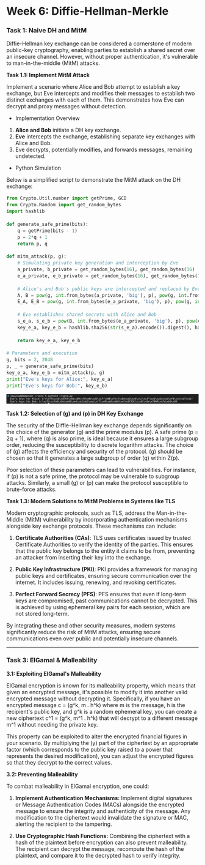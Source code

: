 # Week 6: Diffie-Hellman-Merkle

### Task 1: Naive DH and MitM

Diffie-Hellman key exchange can be considered a cornerstone of modern public-key cryptography, enabling parties to establish a shared secret over an insecure channel. However, without proper authentication, it's vulnerable to man-in-the-middle (MitM) attacks.

**Task 1.1: Implement MitM Attack**

Implement a scenario where Alice and Bob attempt to establish a key exchange, but Eve intercepts and modifies their messages to establish two distinct exchanges with each of them. This demonstrates how Eve can decrypt and proxy messages without detection.

- Implementation Overview

1. **Alice and Bob** initiate a DH key exchange.
2. **Eve** intercepts the exchange, establishing separate key exchanges with Alice and Bob.
3. Eve decrypts, potentially modifies, and forwards messages, remaining undetected.

- Python Simulation

Below is a simplified script to demonstrate the MitM attack on the DH exchange:

```python
from Crypto.Util.number import getPrime, GCD
from Crypto.Random import get_random_bytes
import hashlib

def generate_safe_prime(bits):
    q = getPrime(bits - 1)
    p = 2*q + 1
    return p, q

def mitm_attack(p, g):
    # Simulating private key generation and interception by Eve
    a_private, b_private = get_random_bytes(16), get_random_bytes(16)
    e_a_private, e_b_private = get_random_bytes(16), get_random_bytes(16)
    
    # Alice's and Bob's public keys are intercepted and replaced by Eve's
    A, B = pow(g, int.from_bytes(a_private, 'big'), p), pow(g, int.from_bytes(b_private, 'big'), p)
    E_A, E_B = pow(g, int.from_bytes(e_a_private, 'big'), p), pow(g, int.from_bytes(e_b_private, 'big'), p)
    
    # Eve establishes shared secrets with Alice and Bob
    s_e_a, s_e_b = pow(B, int.from_bytes(e_a_private, 'big'), p), pow(A, int.from_bytes(e_b_private, 'big'), p)
    key_e_a, key_e_b = hashlib.sha256(str(s_e_a).encode()).digest(), hashlib.sha256(str(s_e_b).encode()).digest()
    
    return key_e_a, key_e_b

# Parameters and execution
g, bits = 2, 2048
p, _ = generate_safe_prime(bits)
key_e_a, key_e_b = mitm_attack(p, g)
print("Eve's keys for Alice:", key_e_a)
print("Eve's keys for Bob:", key_e_b)
```
![sc1](./sc1.png)


**Task 1.2: Selection of \(g\) and \(p\) in DH Key Exchange**

The security of the Diffie-Hellman key exchange depends significantly on the choice of the generator \(g\) and the prime modulus \(p\). A safe prime \(p = 2q + 1\), where \(q\) is also prime, is ideal because it ensures a large subgroup order, reducing the susceptibility to discrete logarithm attacks. The choice of \(g\) affects the efficiency and security of the protocol. \(g\) should be chosen so that it generates a large subgroup of order \(q\) within Z(p).

Poor selection of these parameters can lead to vulnerabilities. For instance, if \(p\) is not a safe prime, the protocol may be vulnerable to subgroup attacks. Similarly, a small \(g\) or \(p\) can make the protocol susceptible to brute-force attacks.

**Task 1.3: Modern Solutions to MitM Problems in Systems like TLS**

Modern cryptographic protocols, such as TLS, address the Man-in-the-Middle (MitM) vulnerability by incorporating authentication mechanisms alongside key exchange protocols. These mechanisms can include:

1. **Certificate Authorities (CAs)**: TLS uses certificates issued by trusted Certificate Authorities to verify the identity of the parties. This ensures that the public key belongs to the entity it claims to be from, preventing an attacker from inserting their key into the exchange.
  
2. **Public Key Infrastructure (PKI)**: PKI provides a framework for managing public keys and certificates, ensuring secure communication over the internet. It includes issuing, renewing, and revoking certificates.

3. **Perfect Forward Secrecy (PFS)**: PFS ensures that even if long-term keys are compromised, past communications cannot be decrypted. This is achieved by using ephemeral key pairs for each session, which are not stored long-term.

By integrating these and other security measures, modern systems significantly reduce the risk of MitM attacks, ensuring secure communications even over public and potentially insecure channels.


-----
### Task 3: ElGamal & Malleability

**3.1: Exploiting ElGamal's Malleability**

ElGamal encryption is known for its malleability property, which means that given an encrypted message, it's possible to modify it into another valid encrypted message without decrypting it. Specifically, if you have an encrypted message c = (g^k, m . h^k) where m is the message, h is the recipient's public key, and g^k is a random ephemeral key, you can create a new ciphertext c^1 = (g^k, m^1 . h^k) that will decrypt to a different message m^1 without needing the private key.

This property can be exploited to alter the encrypted financial figures in your scenario. By multiplying the (y) part of the ciphertext by an appropriate factor (which corresponds to the public key raised to a power that represents the desired modification), you can adjust the encrypted figures so that they decrypt to the correct values.

**3.2: Preventing Malleability**

To combat malleability in ElGamal encryption, one could:

1. **Implement Authentication Mechanisms:** Implement digital signatures or Message Authentication Codes (MACs) alongside the encrypted message to ensure the integrity and authenticity of the message. Any modification to the ciphertext would invalidate the signature or MAC, alerting the recipient to the tampering.

2. **Use Cryptographic Hash Functions:** Combining the ciphertext with a hash of the plaintext before encryption can also prevent malleability. The recipient can decrypt the message, recompute the hash of the plaintext, and compare it to the decrypted hash to verify integrity.


